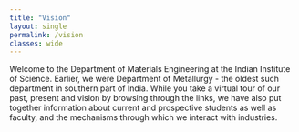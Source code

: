 ```yaml
---
title: "Vision"
layout: single
permalink: /vision
classes: wide
---
```

<p>Welcome to the Department of Materials Engineering at the Indian Institute of Science. Earlier, we were Department of Metallurgy - the oldest such department in southern part of India. While you take a virtual tour of our past, present and vision by browsing through the links, we have also put together information about current and prospective students as well as faculty, and the mechanisms through which we interact with industries.
</p>
